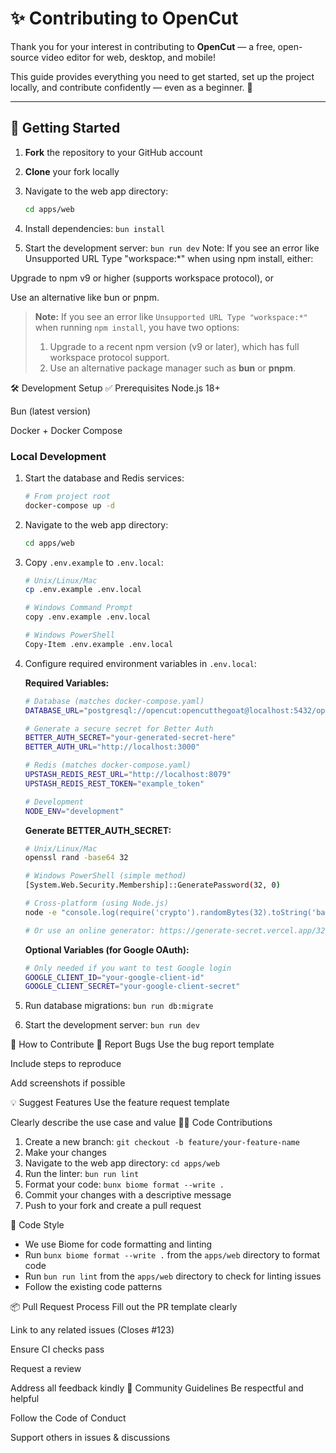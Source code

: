 # ✨ Contributing to OpenCut

Thank you for your interest in contributing to **OpenCut** — a free, open-source video editor for web, desktop, and mobile!

This guide provides everything you need to get started, set up the project locally, and contribute confidently — even as a beginner. 🎉

---

## 🚀 Getting Started

1. **Fork** the repository to your GitHub account
2. **Clone** your fork locally
3. Navigate to the web app directory:

   ```bash
   cd apps/web

4. Install dependencies: `bun install`
5. Start the development server: `bun run dev`
Note: If you see an error like Unsupported URL Type "workspace:*" when using npm install, either:

Upgrade to npm v9 or higher (supports workspace protocol), or

Use an alternative like bun or pnpm.

> **Note:** If you see an error like `Unsupported URL Type "workspace:*"` when running `npm install`, you have two options:
>
> 1. Upgrade to a recent npm version (v9 or later), which has full workspace protocol support.
> 2. Use an alternative package manager such as **bun** or **pnpm**.

🛠 Development Setup
✅ Prerequisites
Node.js 18+

Bun (latest version)

Docker + Docker Compose

### Local Development

1. Start the database and Redis services:

   ```bash
   # From project root
   docker-compose up -d
   ```

2. Navigate to the web app directory:

   ```bash
   cd apps/web
   ```

3. Copy `.env.example` to `.env.local`:

   ```bash
   # Unix/Linux/Mac
   cp .env.example .env.local

   # Windows Command Prompt
   copy .env.example .env.local

   # Windows PowerShell
   Copy-Item .env.example .env.local
   ```

4. Configure required environment variables in `.env.local`:

   **Required Variables:**

   ```bash
   # Database (matches docker-compose.yaml)
   DATABASE_URL="postgresql://opencut:opencutthegoat@localhost:5432/opencut"

   # Generate a secure secret for Better Auth
   BETTER_AUTH_SECRET="your-generated-secret-here"
   BETTER_AUTH_URL="http://localhost:3000"

   # Redis (matches docker-compose.yaml)
   UPSTASH_REDIS_REST_URL="http://localhost:8079"
   UPSTASH_REDIS_REST_TOKEN="example_token"

   # Development
   NODE_ENV="development"
   ```

   **Generate BETTER_AUTH_SECRET:**

   ```bash
   # Unix/Linux/Mac
   openssl rand -base64 32

   # Windows PowerShell (simple method)
   [System.Web.Security.Membership]::GeneratePassword(32, 0)

   # Cross-platform (using Node.js)
   node -e "console.log(require('crypto').randomBytes(32).toString('base64'))"

   # Or use an online generator: https://generate-secret.vercel.app/32
   ```

   **Optional Variables (for Google OAuth):**

   ```bash
   # Only needed if you want to test Google login
   GOOGLE_CLIENT_ID="your-google-client-id"
   GOOGLE_CLIENT_SECRET="your-google-client-secret"
   ```

5. Run database migrations: `bun run db:migrate`
6. Start the development server: `bun run dev`

🤝 How to Contribute
🐞 Report Bugs
Use the bug report template

Include steps to reproduce

Add screenshots if possible

💡 Suggest Features
Use the feature request template

Clearly describe the use case and value
👨‍💻 Code Contributions

1. Create a new branch: `git checkout -b feature/your-feature-name`
2. Make your changes
3. Navigate to the web app directory: `cd apps/web`
4. Run the linter: `bun run lint`
5. Format your code: `bunx biome format --write .`
6. Commit your changes with a descriptive message
7. Push to your fork and create a pull request

🎨 Code Style

- We use Biome for code formatting and linting
- Run `bunx biome format --write .` from the `apps/web` directory to format code
- Run `bun run lint` from the `apps/web` directory to check for linting issues
- Follow the existing code patterns

📦 Pull Request Process
Fill out the PR template clearly

Link to any related issues (Closes #123)

Ensure CI checks pass

Request a review

Address all feedback kindly
🌟 Community Guidelines
Be respectful and helpful

Follow the Code of Conduct

Support others in issues & discussions
